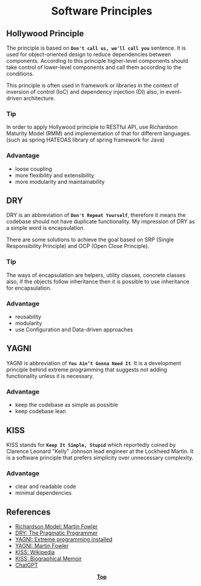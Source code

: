 # <p align="center">Software Principles</p>

## Hollywood Principle

<p align="justify">

The principle is based on **`Don't call us, we'll call you`** sentence. It is used for object-oriented design to reduce
dependencies between components. According to this principle higher-level components should take control of lower-level
components and call them according to the conditions.

</p>

<p align="justify">

This principle is often used in framework or libraries in the context of inversion of control (IoC) and dependency
injection (DI) also, in event-driven architecture.

</p>

### Tip

In order to apply Hollywood principle to RESTful API, use Richardson Maturity Model (RMM) and implementation of that for
different languages. (such as spring HATEOAS library of spring framework for Java)

### Advantage

* loose coupling
* more flexibility and extensibility
* more modularity and maintainability

## DRY

<p align="justify">

DRY is an abbreviation of **`Don't Repeat Yourself`**, therefore it means the codebase should not have duplicate
functionality. My impression of DRY as a simple word is encapsulation.

There are some solutions to achieve the goal based on SRP (Single Responsibility Principle) and OCP (Open Close
Principle).

</p>

### Tip

<p align="justify">

The ways of encapsulation are helpers, utility classes, concrete classes also, if the objects follow inheritance then it
is possible to use inheritance for encapsulation.

</p>

### Advantage

* reusability
* modularity
* use Configuration and Data-driven approaches

## YAGNI

<p align="justify">

YAGNI is abbreviation of **`You Ain’t Gonna Need It`**. It is a development principle behind extreme programming that
suggests not adding functionality unless it is necessary.

</p>

### Advantage

* keep the codebase as simple as possible
* keep codebase lean

## KISS

<p align="justify">

KISS stands for **`Keep It Simple, Stupid`** which reportedly coined by Clarence Leonard "Kelly" Johnson lead
engineer at the Lockheed Martin. It is a software principle that prefers simplicity over unnecessary complexity.

</p>

### Advantage

* clear and readable code
* minimal dependencies

## References

* [Richardson Model: Martin Fowler](https://martinfowler.com/articles/richardsonMaturityModel.html)
* [DRY: The Pragmatic Programmer](https://media.pragprog.com/titles/tpp20/dry.pdf)
* [YAGNI: Extreme programming installed](https://archive.org/details/extremeprogrammi00jeff/page/n289/mode/2up)
* [YAGNI: Martin Fowler](https://martinfowler.com/bliki/Yagni.html)
* [KISS: Wikipedia](https://en.wikipedia.org/wiki/KISS_principle#In_software_development)
* [KISS: Biographical Memoir](http://www.nasonline.org/publications/biographical-memoirs/memoir-pdfs/johnson-clarence.pdf)
* [ChatGPT](https://chat.openai.com/chat)

**<p align="center"> [Top](#software-principles) </p>**





